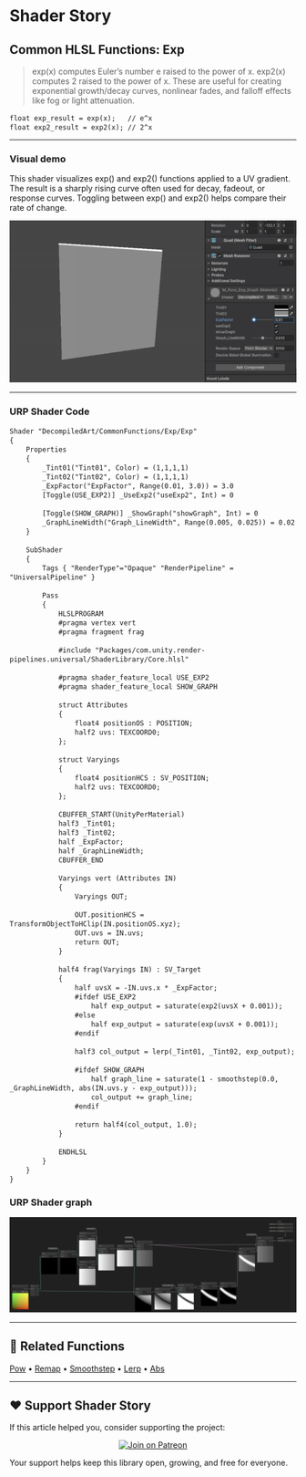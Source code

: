 # Shader Story

## Common HLSL Functions: Exp

> exp(x) computes Euler’s number e raised to the power of x.
> exp2(x) computes 2 raised to the power of x.
> These are useful for creating exponential growth/decay curves, nonlinear fades, and falloff effects like fog or light attenuation.

```hlsl
float exp_result = exp(x);   // e^x
float exp2_result = exp2(x); // 2^x
```
---

### Visual demo 
This shader visualizes exp() and exp2() functions applied to a UV gradient.
The result is a sharply rising curve often used for decay, fadeout, or response curves.
Toggling between exp() and exp2() helps compare their rate of change.

<p align="center">
<img src="https://github.com/DeGGeD/ShaderStory/blob/main/Resources/Images/Chapters/CommonFunctions/Exp/DA_CommonFuncs_Exp_Demo_01.gif" alt="Shader Story: Function - Exp" title="Shader Story: Function - Exp">
</p>

---
### URP Shader Code

```hlsl
Shader "DecompiledArt/CommonFunctions/Exp/Exp"
{
    Properties
    {
        _Tint01("Tint01", Color) = (1,1,1,1)
        _Tint02("Tint02", Color) = (1,1,1,1)
        _ExpFactor("ExpFactor", Range(0.01, 3.0)) = 3.0
        [Toggle(USE_EXP2)] _UseExp2("useExp2", Int) = 0

        [Toggle(SHOW_GRAPH)] _ShowGraph("showGraph", Int) = 0
        _GraphLineWidth("Graph_LineWidth", Range(0.005, 0.025)) = 0.02
    }

    SubShader
    {
        Tags { "RenderType"="Opaque" "RenderPipeline" = "UniversalPipeline" }

        Pass
        {
            HLSLPROGRAM
            #pragma vertex vert
            #pragma fragment frag

            #include "Packages/com.unity.render-pipelines.universal/ShaderLibrary/Core.hlsl"

            #pragma shader_feature_local USE_EXP2
            #pragma shader_feature_local SHOW_GRAPH

            struct Attributes
            {
                float4 positionOS : POSITION;
                half2 uvs: TEXCOORD0;
            };

            struct Varyings
            {
                float4 positionHCS : SV_POSITION;
                half2 uvs: TEXCOORD0;
            };

            CBUFFER_START(UnityPerMaterial)
            half3 _Tint01;
            half3 _Tint02;
            half _ExpFactor;
            half _GraphLineWidth;
            CBUFFER_END

            Varyings vert (Attributes IN)
            {
                Varyings OUT;

                OUT.positionHCS = TransformObjectToHClip(IN.positionOS.xyz);
                OUT.uvs = IN.uvs;
                return OUT;
            }

            half4 frag(Varyings IN) : SV_Target
            {
                half uvsX = -IN.uvs.x * _ExpFactor;
                #ifdef USE_EXP2
                    half exp_output = saturate(exp2(uvsX + 0.001));
                #else
                    half exp_output = saturate(exp(uvsX + 0.001));
                #endif

                half3 col_output = lerp(_Tint01, _Tint02, exp_output);

                #ifdef SHOW_GRAPH
                    half graph_line = saturate(1 - smoothstep(0.0, _GraphLineWidth, abs(IN.uvs.y - exp_output)));
                    col_output += graph_line;
                #endif

                return half4(col_output, 1.0);
            }

            ENDHLSL
        }
    }
}

```

### URP Shader graph
<p align="center">
<img src="https://github.com/DeGGeD/ShaderStory/blob/main/Resources/Images/Chapters/CommonFunctions/Exp/DA_CommonFuncs_Exp_Graph_01.png" alt="Shader Story: Function - Exp" title="Shader Story: Function - Exp">
</p>

---

## 🔗 Related Functions

[Pow](https://github.com/DeGGeD/ShaderStory/blob/main/Chapters/CommonFunctions/Power.md) •
[Remap](https://github.com/DeGGeD/ShaderStory/blob/main/Chapters/CommonFunctions/Remap.md) • 
[Smoothstep](https://github.com/DeGGeD/ShaderStory/blob/main/Chapters/CommonFunctions/Smoothstep.md) • 
[Lerp](https://github.com/DeGGeD/ShaderStory/blob/main/Chapters/CommonFunctions/Lerp.md) • 
[Abs](https://github.com/DeGGeD/ShaderStory/blob/main/Chapters/CommonFunctions/Abs.md)

---

## ❤️ Support Shader Story

If this article helped you, consider supporting the project:

<p align="center">
  <a href="https://www.patreon.com/decompiled_art" target="_blank">
    <img src="https://img.shields.io/badge/Join%20on%20Patreon-%20Exclusive%20Updates%20%26%20Community-orange?style=for-the-badge&logo=patreon" alt="Join on Patreon">
  </a>
</p>

Your support helps keep this library open, growing, and free for everyone.
